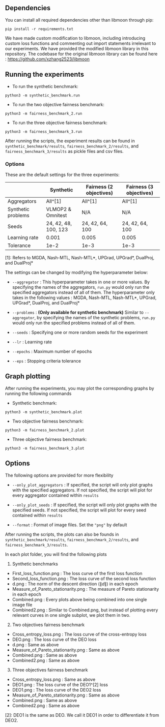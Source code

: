 
## Dependencies 

You can install all required dependencies other than libmoon through pip: 
```
pip install -r requirements.txt
``` 
We have made custom modification to libmoon, including introducing custom loss functions and commenting out import statements irrelevant to our experiments. We have provided the modified libmoon library in this repository. The codebase for the original libmoon library can be found here : https://github.com/xzhang2523/libmoon

## Running the experiments

- To run the synthetic benchmark: 
```
python3 -m synthetic_benchmark.run
```
- To run the two objective fairness benchmark: 
```
python3 -m fairness_benchmark_2.run
```
- To run the three objective fairness benchmark: 
```
python3 -m fairness_benchmark_3.run
```

After running the scripts, the experiment results can be found in `synthetic_benchmark/results`, `fairness_benchmark_2/results`, and `fairness_benchmark_3/results` as pickle files and csv files. 

### Options

These are the default settings for the three experiments:

|                    | Synthetic            | Fairness (2 objectives) | Fairness (3 objectives) |
|--------------------|----------------------|-------------------------|-------------------------|
| Aggregators        | All^[1]              | All^[1]                 | All^[1]                |
| Synthetic problems | VLMOP2 & Omnitest    | N/A                     | N/A                     |
| Seeds              | 24, 42, 48, 100, 123 | 24, 42, 64, 100         | 24, 42, 64, 100         |
| Learning rate      | 0.001                | 0.005                   | 0.005                   |
| Tolerance          | 1e-2                 | 1e-3                    | 1e-3                    |


[1]: Refers to MGDA, Nash-MTL, Nash-MTL\*, UPGrad, UPGrad\*, DualProj, and DualProj\*

The settings can be changed by modifying the hyperparameter below:
- `--aggregator` : This hyperparameter takes in one or more values. By specifying the names of the aggregators, `run.py` would only run the specified aggregators instead of all of them. The hyperparameter only takes in the following values : MGDA, Nash-MTL, Nash-MTL\*, UPGrad, UPGrad\*, DualProj, and DualProj\*

- `--problems` : **(Only available for synthetic benchmark)** Similar to `--aggregator`, by specifying the names of the synthetic problems, `run.py` would only run the specified problems instead of all of them.

- `--seeds` : Specifying one or more random seeds for the experiment

- `--lr` : Learning rate

- `--epochs` : Maximum number of epochs

- `--eps` : Stopping criteria tolerance 

## Graph plotting 
After running the experiments, you may plot the corresponding graphs by running the following commands

- Synthetic benchmark: 
```
python3 -m synthetic_benchmark.plot
```
- Two objective fairness benchmark: 
```
python3 -m fairness_benchmark_2.plot
```
- Three objective fairness benchmark: 
```
python3 -m fairness_benchmark_3.plot
```

## Options

The following options are provided for more flexibility
- `--only_plot_aggregators` : If specified, the script will only plot graphs with the specified aggregators. If not specified, the script will plot for every aggregator contained within `results`

- `--only_plot_seeds` : If specified, the script will only plot graphs with the specified seeds. If not specified, the script will plot for every seed contained within `results`

- `--format` : Format of image files. Set the `"png"` by default

After running the scripts, the plots can also be founds in `synthetic_benchmark/results`, `fairness_benchmark_2/results`, and `fairness_benchmark_3/results`. 

In each plot folder, you will find the following plots

1. Synthetic benchmarks
- First_loss_function.png : The loss curve of the first loss function
- Second_loss_function.png : The loss curve of the second loss function
- d.png : The norm of the descent direction ($\|d\|$) in each epoch
- Measure_of_Pareto_stationarity.png : The measure of Pareto stationarity in each epoch
- Combined.png : Every plots above being combined into one single image file
- Combined2.png : Similar to Combined.png, but instead of plotting every relevant curves in one single subplot, we plot them in two.

2. Two objectives fairness benchmark
- Cross_entropy_loss.png : The loss curve of the cross-entropy loss
- DEO.png : The loss curve of the DEO loss
- d.png : Same as above
- Measure_of_Pareto_stationarity.png : Same as above
- Combined.png : Same as above
- Combined2.png : Same as above

3. Three objectives fairness benchmark
- Cross_entropy_loss.png : Same as above
- DEO1.png : The loss curve of the DEO1^[2] loss
- DEO1.png : The loss curve of the DEO2 loss
- Measure_of_Pareto_stationarity.png : Same as above
- Combined.png : Same as above
- Combined2.png : Same as above

[2]: DEO1 is the same as DEO. We call it DEO1 in order to differentiate it from DEO2. 